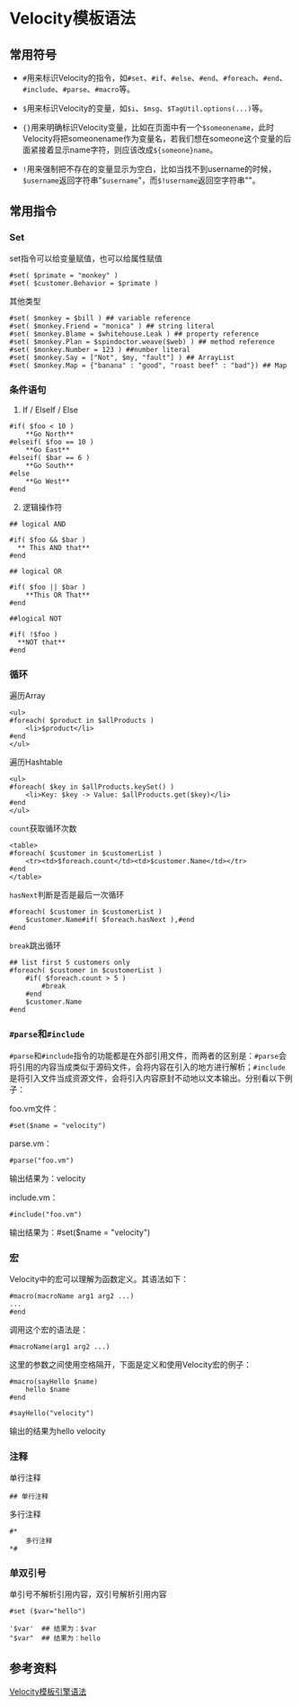 # Velocity模板语法

## 常用符号

- `#`用来标识Velocity的指令，如`#set`、`#if`、`#else`、`#end`、`#foreach`、`#end`、`#include`、`#parse`、`#macro`等。

- `$`用来标识Velocity的变量，如`$i`、`$msg`、`$TagUtil.options(...)`等。

- `{}`用来明确标识Velocity变量，比如在页面中有一个`$someonename`，此时Velocity将把someonename作为变量名，若我们想在someone这个变量的后面紧接着显示name字符，则应该改成`${someone}name`。

- `!`用来强制把不存在的变量显示为空白，比如当找不到username的时候，`$username`返回字符串"`$username`"，而`$!username`返回空字符串""。

## 常用指令

### Set

set指令可以给变量赋值，也可以给属性赋值
```
#set( $primate = "monkey" )
#set( $customer.Behavior = $primate )
```

其他类型
```
#set( $monkey = $bill ) ## variable reference
#set( $monkey.Friend = "monica" ) ## string literal
#set( $monkey.Blame = $whitehouse.Leak ) ## property reference
#set( $monkey.Plan = $spindoctor.weave($web) ) ## method reference
#set( $monkey.Number = 123 ) ##number literal
#set( $monkey.Say = ["Not", $my, "fault"] ) ## ArrayList
#set( $monkey.Map = {"banana" : "good", "roast beef" : "bad"}) ## Map
```

### 条件语句

1. If / ElseIf / Else

```
#if( $foo < 10 )
    **Go North**
#elseif( $foo == 10 )
    **Go East**
#elseif( $bar == 6 )
    **Go South**
#else
    **Go West**
#end
```

2. 逻辑操作符

```
## logical AND

#if( $foo && $bar )
  ** This AND that**
#end

## logical OR

#if( $foo || $bar )
    **This OR That**
#end

##logical NOT

#if( !$foo )
  **NOT that**
#end
```

### 循环

遍历Array
```
<ul>
#foreach( $product in $allProducts )
    <li>$product</li>
#end
</ul>
```
遍历Hashtable
```
<ul>
#foreach( $key in $allProducts.keySet() )
    <li>Key: $key -> Value: $allProducts.get($key)</li>
#end
</ul>
```
`count`获取循环次数
```
<table>
#foreach( $customer in $customerList )
    <tr><td>$foreach.count</td><td>$customer.Name</td></tr>
#end
</table>
```
`hasNext`判断是否是最后一次循环
```
#foreach( $customer in $customerList )
    $customer.Name#if( $foreach.hasNext ),#end
#end
```
`break`跳出循环
```
## list first 5 customers only
#foreach( $customer in $customerList )
    #if( $foreach.count > 5 )
        #break
    #end
    $customer.Name
#end
```

### `#parse`和`#include`

`#parse`和`#include`指令的功能都是在外部引用文件，而两者的区别是：`#parse`会将引用的内容当成类似于源码文件，会将内容在引入的地方进行解析；`#include`是将引入文件当成资源文件，会将引入内容原封不动地以文本输出。分别看以下例子：

foo.vm文件：
```
#set($name = "velocity")
```

parse.vm：
```
#parse("foo.vm")
```
输出结果为：velocity

include.vm：
```
#include("foo.vm")
```
输出结果为：#set($name = "velocity")

### 宏

Velocity中的宏可以理解为函数定义。其语法如下：
```
#macro(macroName arg1 arg2 ...)
...
#end
```
调用这个宏的语法是：
```
#macroName(arg1 arg2 ...)
```
这里的参数之间使用空格隔开，下面是定义和使用Velocity宏的例子：
```
#macro(sayHello $name)
    hello $name
#end

#sayHello("velocity")
```
输出的结果为hello velocity

### 注释

单行注释
```
## 单行注释
```
多行注释
```
#*
    多行注释
*#
```

### 单双引号

单引号不解析引用内容，双引号解析引用内容
```
#set ($var="hello")

'$var'  ## 结果为：$var
"$var"  ## 结果为：hello
```

## 参考资料

[Velocity模板引擎语法 ](https://www.cnblogs.com/yangzhinian/p/4885973.html)
